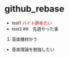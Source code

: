 # github_rebase
* test1
<font color = "red">バイト辞めたい</font>
* test2
##　先週やった事
1. 音楽機材かう
* 音楽理論を勉強したい
